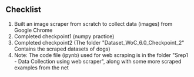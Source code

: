 ## Checklist
1) Built an image scraper from scratch to collect data (images) from Google Chrome
2) Completed checkpoint1 (numpy practice)
3) Completed checkpoint2 (The folder "Dataset_WoC_6.0_Checkpoint_2" Contains the scraped datasets of dogs)
4) Note: The code file (ipynb) used for web scraping is in the folder "Srep1 - Data Collection using web scraper", along with some more scraped examples from the net 
